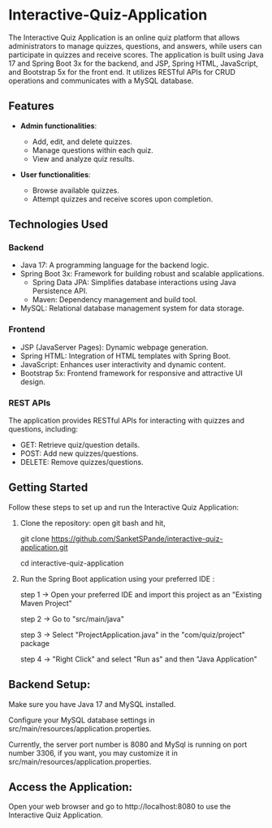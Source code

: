# Interactive-Quiz-Application
The Interactive Quiz Application is an online quiz platform that allows administrators to manage quizzes, questions, and answers, while users can participate in quizzes and receive scores. 
The application is built using Java 17 and Spring Boot 3x for the backend, and JSP, Spring HTML, JavaScript, and Bootstrap 5x for the front end.
It utilizes RESTful APIs for CRUD operations and communicates with a MySQL database.

## Features

- **Admin functionalities**:
  - Add, edit, and delete quizzes.
  - Manage questions within each quiz.
  - View and analyze quiz results.

- **User functionalities**:
  - Browse available quizzes.
  - Attempt quizzes and receive scores upon completion.

## Technologies Used

### Backend

- Java 17: A programming language for the backend logic.
- Spring Boot 3x: Framework for building robust and scalable applications.
  - Spring Data JPA: Simplifies database interactions using Java Persistence API.
  - Maven: Dependency management and build tool.
- MySQL: Relational database management system for data storage.

### Frontend

- JSP (JavaServer Pages): Dynamic webpage generation.
- Spring HTML: Integration of HTML templates with Spring Boot.
- JavaScript: Enhances user interactivity and dynamic content.
- Bootstrap 5x: Frontend framework for responsive and attractive UI design.

### REST APIs

The application provides RESTful APIs for interacting with quizzes and questions, including:
- GET: Retrieve quiz/question details.
- POST: Add new quizzes/questions.
- DELETE: Remove quizzes/questions.

## Getting Started

Follow these steps to set up and run the Interactive Quiz Application:

1. Clone the repository:
   open git bash and hit,
   
   git clone https://github.com/SanketSPande/interactive-quiz-application.git
   
   cd interactive-quiz-application
   
3. Run the Spring Boot application using your preferred IDE :

    step 1 -> Open your preferred IDE and import this project as an "Existing Maven Project"
    
    step 2 -> Go to "src/main/java" 
    
    step 3 -> Select "ProjectApplication.java" in the "com/quiz/project" package

    step 4 -> "Right Click" and select "Run as" and then "Java Application"

## Backend Setup:

Make sure you have Java 17 and MySQL installed.

Configure your MySQL database settings in src/main/resources/application.properties.

Currently, the server port number is 8080 and MySql is running on port number 3306, if you want, you may customize it in src/main/resources/application.properties.


## Access the Application:

Open your web browser and go to http://localhost:8080 to use the Interactive Quiz Application.
